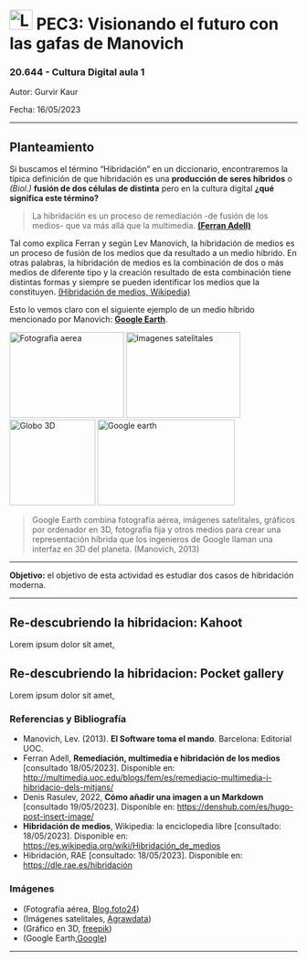 # <image src="/img/Logo_blau_uoc.png" alt="Logo de UOC" width="40px" height="35px" margin="0px"> PEC3: Visionando el futuro con las gafas de Manovich  

### 20.644 - Cultura Digital aula 1 


Autor: Gurvir Kaur

Fecha: 16/05/2023

---
 
## Planteamiento

Si buscamos el término “Hibridación” en un diccionario, encontraremos la típica definición de que hibridación es una **producción de seres híbridos** o *(Biol.)* **fusión de dos células de distinta** pero en la cultura digital **¿qué significa este término?**

 >La hibridación es un proceso de remediación -de fusión de los medios- que va más allá que la multimedia. [**(Ferran Adell)**](http://multimedia.uoc.edu/blogs/fem/es/remediacio-multimedia-i-hibridacio-dels-mitjans/)

Tal como explica Ferran y según Lev Manovich, la hibridación de medios es un proceso de fusión de los medios que da resultado a un medio híbrido. En otras palabras, la hibridación de medios es la combinación de dos o más medios de diferente tipo y la creación resultado de esta combinación tiene distintas formas y siempre se pueden identificar los medios que la constituyen. [(Hibridación de medios, Wikipedia)](https://es.wikipedia.org/wiki/Hibridaci%C3%B3n_de_medios)

Esto lo vemos claro con el siguiente ejemplo de un medio híbrido mencionado por Manovich: [**Google Earth**](https://www.google.com/intl/es/earth/).

 
<image src="/img/fotografia_aerea.jpg" alt="Fotografia aerea" width="200px" height="150px" caption="blog.foto24.com"> <image src="/img/imagenes_satelitales.jpg" alt="Imagenes satelitales" width="200px" height="150px" caption="agrawdata.com"> <image src="/img/globe_3D.png" alt="Globo 3D" width="150px" height="150px" caption="freepik.es">   <image src="/img/Google_Earth.jpg" alt="Google earth" width="240px" height="150px" caption="lavanguardia.com">
 
 
>Google Earth combina fotografía aérea, imágenes satelitales, gráficos por ordenador en 3D, fotografía fija y otros medios para crear una representación híbrida que los ingenieros de Google llaman una interfaz en 3D del planeta. (Manovich, 2013)

---
 
**Objetivo:** el objetivo de esta actividad es estudiar dos casos de hibridación moderna. 

---
 
## Re-descubriendo la hibridacion: Kahoot

Lorem ipsum dolor sit amet, 



## Re-descubriendo la hibridacion: Pocket gallery

Lorem ipsum dolor sit amet, 


### Referencias y Bibliografía

* Manovich, Lev. (2013). **El Software toma el mando**. Barcelona: Editorial UOC.
* Ferran Adell, **Remediación, multimedia e hibridación de los medios** [consultado 18/05/2023]. Disponible en: http://multimedia.uoc.edu/blogs/fem/es/remediacio-multimedia-i-hibridacio-dels-mitjans/
* Denis Rasulev, 2022, **Cómo añadir una imagen a un Markdown** [consultado 19/05/2023]. Disponible en: https://denshub.com/es/hugo-post-insert-image/
* **Hibridación de medios**, Wikipedia: la enciclopedia libre [consultado: 18/05/2023]. Disponible en: https://es.wikipedia.org/wiki/Hibridación_de_medios
* Hibridación, RAE [consultado: 18/05/2023]. Disponible en: https://dle.rae.es/hibridación
 
### Imágenes
 * (Fotografía aérea, [Blog.foto24](https://blog.foto24.com/fotografia-aerea-consejos-basicos/))
 * (Imágenes satelitales, [Agrawdata](https://agrawdata.com/teledeteccion-imagenes-satelitales-agricultura/))
 * (Gráfico en 3D, [freepik](https://www.freepik.es/vector-premium/globo-poligonal-3d-conexiones-globales_4992214.htm))
 * (Google Earth,[Google](https://www.google.com/intl/es/earth/))


----
